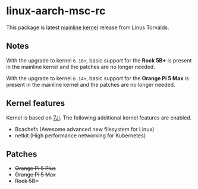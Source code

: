 # linux-aarch-msc-rc

This package is latest [mainline kernel](https://git.kernel.org/pub/scm/linux/kernel/git/torvalds/linux.git) release from Linus Torvalds.

## Notes

With the upgrade to kernel `6.16+`, basic support for the **Rock 5B+** is present in the mainline kernel and the patches are no longer needed.

With the upgrade to kernel `6.14+`, basic support for the **Orange Pi 5 Max** is present in the mainline kernel and the patches are no longer needed.

## Kernel features

Kernel is based on [7Ji](https://github.com/7Ji-PKGBUILDs/linux-aarch64-7ji). The following additional kernel features are enabled.

- Bcachefs (Awesome advanced new filesystem for Linux)
- netkit (High performance networking for Kubernetes)

## Patches

- ~~Orange Pi 5 Plus~~
- ~~Orange Pi 5 Max~~
- ~~Rock 5B+~~
